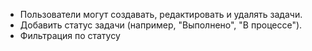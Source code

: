 - Пользователи могут создавать, редактировать и удалять задачи.
- Добавить статус задачи (например, "Выполнено", "В процессе").
- Фильтрация по статусу
